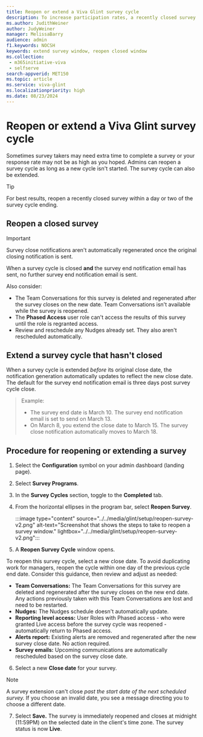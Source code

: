 ```yaml
---
title: Reopen or extend a Viva Glint survey cycle
description: To increase participation rates, a recently closed survey cycle can be reopened or a survey close date can be extended.
ms.author: JudithWeiner
author: JudyWeiner
manager: MelissaBarry
audience: admin
f1.keywords: NOCSH
keywords: extend survey window, reopen closed window
ms.collection: 
 - m365initiative-viva
 - selfserve
search-appverid: MET150
ms.topic: article
ms.service: viva-glint
ms.localizationpriority: high
ms.date: 08/23/2024
---
```


# Reopen or extend a Viva Glint survey cycle

Sometimes survey takers may need extra time to complete a survey or your response rate may not be as high as you hoped. Admins can reopen a survey cycle as long as a new cycle isn't started. The survey cycle can also be extended. 

>[!TIP]
>For best results, reopen a recently closed survey within a day or two of the survey cycle ending.

## Reopen a closed survey 

> [!IMPORTANT]
> Survey close notifications aren't automatically regenerated once the original closing notification is sent. 

When a survey cycle is closed **and** the survey end notification email has sent, no further survey end notification email is sent.

Also consider:

- The Team Conversations for this survey is deleted and regenerated after the survey closes on the new date. Team Conversations isn't available while the survey is reopened.
- The **Phased Access** user role can't access the results of this survey until the role is regranted access. 
- Review and reschedule any Nudges already set. They also aren't rescheduled automatically. 

## Extend a survey cycle that hasn't closed

When a survey cycle is extended *before* its original close date, the notification generation automatically updates to reflect the new close date. The default for the survey end notification email is three days post survey cycle close.
>
> Example:
>
> - The survey end date is March 10. The survey end notification email is set to send on March 13.
> - On March 8, you extend the close date to March 15. The survey close notification automatically moves to March 18.

## Procedure for reopening or extending a survey 

1. Select the **Configuration** symbol on your admin dashboard (landing page).
2. Select **Survey Programs**.
3. In the **Survey Cycles** section, toggle to the **Completed** tab.
4. From the horizontal ellipses in the program bar, select **Reopen Survey**.

   :::image type="content" source="../../media/glint/setup/reopen-survey-v2.png" alt-text="Screenshot that shows the steps to take to reopen a survey window." lightbox="../../media/glint/setup/reopen-survey-v2.png":::

5. A **Reopen Survey Cycle** window opens.

To reopen this survey cycle, select a new close date. To avoid duplicating work for managers, reopen the cycle within one day of the previous cycle end date. Consider this guidance, then review and adjust as needed:

- **Team Conversations:** The Team Conversations for this survey are deleted and regenerated after the survey closes on the new end date. Any actions previously taken with this Team Conversations are lost and need to be restarted.
- **Nudges:** The Nudges schedule doesn't automatically update.
- **Reporting level access:** User Roles with Phased access - who were granted Live access before the survey cycle was reopened - automatically return to Phased access.
- **Alerts report:** Existing alerts are removed and regenerated after the new survey close date. No action required.
- **Survey emails:** Upcoming communications are automatically rescheduled based on the survey close date.
  
6. Select a new **Close date** for your survey.

> [!NOTE]
> A survey extension can't close *past the start date of the next scheduled survey.* If you choose an invalid date, you see a message directing you to choose a different date.

7. Select **Save.** The survey is immediately reopened and closes at midnight (11:59PM) on the selected date in the client's time zone. The survey status is now **Live**.


   



   

